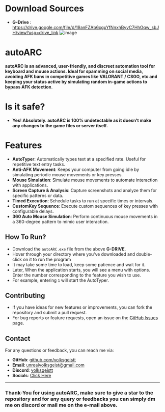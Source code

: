 # Download Sources
- **G-Drive** : https://drive.google.com/file/d/19anFZAb6xguYfNnxhByvC7HhOqw_sbJH/view?usp=drive_link
![image](https://github.com/user-attachments/assets/4f5d4d40-af91-41d3-b3d3-02d21698b653)
# autoARC
**autoARC is an advanced, user-friendly, and discreet automation tool for keyboard and mouse actions. Ideal for spamming on social media, avoiding AFK bans in competitive games like VALORANT / CSGO, etc and keeping your status active by simulating random in-game actions to bypass AFK detection.**
# Is it safe?
- **Yes! Absolutely. autoARC is 100% undetectable as it doesn't make any changes to the game files or server itself.**
# Features
- **AutoTyper**: Automatically types text at a specified rate. Useful for repetitive text entry tasks.
- **Anti-AFK Movement**: Keeps your computer from going idle by simulating periodic mouse movements or key presses.
- **Mouse Simulation**: Simulate mouse movements to automate interaction with applications.
- **Screen Capture & Analysis**: Capture screenshots and analyze them for specific patterns or data.
- **Timed Execution**: Schedule tasks to run at specific times or intervals.
- **CustomKey Sequence**: Execute custom sequences of key presses with configurable delays.
- **360 Auto Mouse Simulation**: Perform continuous mouse movements in a 360-degree pattern to mimic user interaction.
## How To Run?
- Download the `autoARC.exe` file from the above **G-DRIVE**.
- Hover through your directory where you've downloaded and double-click on it to run the program
- It may take some time to load, keep some patience and wait for it.
- Later, When the application starts, you will see a menu with options. Enter the number corresponding to the feature you wish to use. 
- For example, entering `1` will start the AutoTyper.
## Contributing
- If you have ideas for new features or improvements, you can fork the repository and submit a pull request.
- For bug reports or feature requests, open an issue on the [GitHub Issues](https://github.com/volksgeistt/autoARC/issues) page.
## Contact
For any questions or feedback, you can reach me via:
- **GitHub**: [github.com/volksgeistt](https://github.com/volksgeistt)
- **Email**: unrealvolksgeist@gmail.com
- **Discord**: [volksgeistt](https://discord.com/users/1181256087081603116)
- **Socials**: [Click Here](https://volksgeistt.tech)
---
### Thank-You for using autoARC, make sure to give a star to the repository and for any query or feedbacks you can simply dm me on discord or mail me on the e-mail above.
